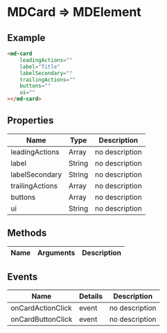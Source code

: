 # MDCard => MDElement

## Example
```html
<md-card
    leadingActions=""
    label="Title"
    labelSecondary=""
    trailingActions=""
    buttons=""
    ui=""
></md-card>
```

## Properties
Name | Type | Description
--- | --- | ---
leadingActions | Array | no description
label | String | no description
labelSecondary | String | no description
trailingActions | Array | no description
buttons | Array | no description
ui | String | no description

## Methods
Name | Arguments | Description
--- | --- | ---

## Events
Name | Details | Description
--- | --- | ---
onCardActionClick | event | no description
onCardButtonClick | event | no description

